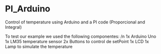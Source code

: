 # PI_Arduino
Control of temperature using Arduino and a PI code (Proporcional and Integral)

To test our example we used the following componentes: /n
1x Arduino Uno
1x LM35 temperature sensor
2x Buttons to control de setPoint
1x LCD
1x Lamp to simulate the temperature
